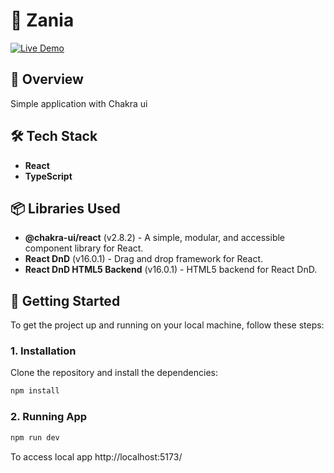# 🚀 Zania

[![Live Demo](https://img.shields.io/badge/Demo-Live-brightgreen)](https://zania.vercel.app/)

## 🌟 Overview

Simple application with Chakra ui

## 🛠️ Tech Stack

- **React**
- **TypeScript**

## 📦 Libraries Used

- **@chakra-ui/react** (v2.8.2) - A simple, modular, and accessible component library for React.
- **React DnD** (v16.0.1) - Drag and drop framework for React.
- **React DnD HTML5 Backend** (v16.0.1) - HTML5 backend for React DnD.

## 🚀 Getting Started

To get the project up and running on your local machine, follow these steps:

### 1. Installation

Clone the repository and install the dependencies:

```bash
npm install
```

### 2. Running App

```bash
npm run dev
```

To access local app
http://localhost:5173/
